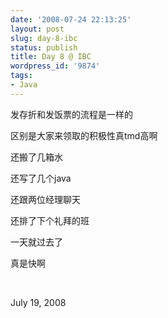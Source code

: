 ```yaml
---
date: '2008-07-24 22:13:25'
layout: post
slug: day-8-ibc
status: publish
title: Day 8 @ IBC
wordpress_id: '9874'
tags:
- Java
---
```


发存折和发饭票的流程是一样的


区别是大家来领取的积极性真tmd高啊


还搬了几箱水


还写了几个java


还跟两位经理聊天


还排了下个礼拜的班


一天就过去了


真是快啊


 


July 19, 2008
